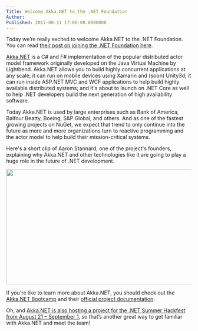 ```yaml
---
Title: Welcome Akka.NET to the .NET Foundation
Author: 
Published: 2017-08-11 17:00:00.0000000
---
```

<p></p>

<p>Today we’re really excited to welcome Akka.NET to the .NET Foundation. You can read <a href="https://petabridge.com/blog/akkdotnet-dotnet-foundation/">their post on joining the .NET Foundation here</a>.</p>

<p><a href="http://getakka.net/">Akka.NET</a> is a C# and F# implementation of the popular distributed actor model framework originally developed on the Java Virtual Machine by Lightbend. Akka.NET allows you to build highly concurrent applications at any scale; it can run on mobile devices using Xamarin and (soon) Unity3d; it can run inside ASP.NET MVC and WCF applications to help build highly available distributed systems; and it's about to launch on .NET Core as well to help .NET developers build the next generation of high availability software.</p>

<p>Today Akka.NET is used by large enterprises such as Bank of America, Balfour Beatty, Boeing, S&amp;P Global, and others. And as one of the fastest growing projects on NuGet, we expect that trend to only continue into the future as more and more organizations turn to reactive programming and the actor model to help build their mission-critical systems.</p>

<p>Here's a short clip of Aaron Stannard, one of the project's founders, explaining why Akka.NET and other technologies like it are going to play a huge role in the future of .NET development.</p>

<p></p>

<p><a href="https://www.youtube.com/watch?v=ozelpjr9SXE"><img height="313" src="assets/posts/akkadotnet-video.jpg" width="571" /></a></p>

<p></p>

<p>If you're like to learn more about Akka.NET, you should check out the <a href="https://github.com/petabridge/akka-bootcamp">Akka.NET Bootcamp</a> and their <a href="http://getakka.net/">official project documentation</a>.</p>

<p>Oh, and <a href="http://aka.ms/dotnetsummer">Akka.NET is also hosting a project for the .NET Summer Hackfest from August 21 – September 1</a>, so that’s another great way to get familiar with Akka.NET and meet the team!</p>

<p></p>

